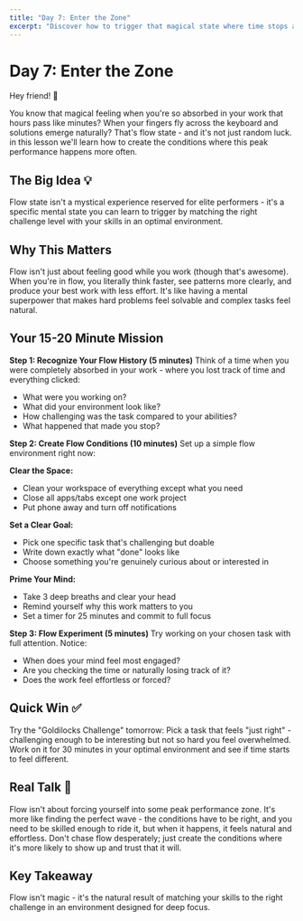 ```yaml
---
title: "Day 7: Enter the Zone"
excerpt: "Discover how to trigger that magical state where time stops and your best work flows effortlessly."
---
```


# Day 7: Enter the Zone

Hey friend! 👋

You know that magical feeling when you're so absorbed in your work that hours
pass like minutes? When your fingers fly across the keyboard and solutions
emerge naturally? That's flow state - and it's not just random luck. in this
lesson we'll learn how to create the conditions where this peak performance
happens more often.

## The Big Idea 💡

Flow state isn't a mystical experience reserved for elite performers - it's a
specific mental state you can learn to trigger by matching the right challenge
level with your skills in an optimal environment.

## Why This Matters

Flow isn't just about feeling good while you work (though that's awesome). When
you're in flow, you literally think faster, see patterns more clearly, and
produce your best work with less effort. It's like having a mental superpower
that makes hard problems feel solvable and complex tasks feel natural.

## Your 15-20 Minute Mission

**Step 1: Recognize Your Flow History (5 minutes)** Think of a time when you
were completely absorbed in your work - where you lost track of time and
everything clicked:

- What were you working on?
- What did your environment look like?
- How challenging was the task compared to your abilities?
- What happened that made you stop?

**Step 2: Create Flow Conditions (10 minutes)** Set up a simple flow environment
right now:

**Clear the Space:**

- Clean your workspace of everything except what you need
- Close all apps/tabs except one work project
- Put phone away and turn off notifications

**Set a Clear Goal:**

- Pick one specific task that's challenging but doable
- Write down exactly what "done" looks like
- Choose something you're genuinely curious about or interested in

**Prime Your Mind:**

- Take 3 deep breaths and clear your head
- Remind yourself why this work matters to you
- Set a timer for 25 minutes and commit to full focus

**Step 3: Flow Experiment (5 minutes)** Try working on your chosen task with
full attention. Notice:

- When does your mind feel most engaged?
- Are you checking the time or naturally losing track of it?
- Does the work feel effortless or forced?

## Quick Win ✅

Try the "Goldilocks Challenge" tomorrow: Pick a task that feels "just right" -
challenging enough to be interesting but not so hard you feel overwhelmed. Work
on it for 30 minutes in your optimal environment and see if time starts to feel
different.

## Real Talk 💬

Flow isn't about forcing yourself into some peak performance zone. It's more
like finding the perfect wave - the conditions have to be right, and you need to
be skilled enough to ride it, but when it happens, it feels natural and
effortless. Don't chase flow desperately; just create the conditions where it's
more likely to show up and trust that it will.

## Key Takeaway

Flow isn't magic - it's the natural result of matching your skills to the right
challenge in an environment designed for deep focus.
